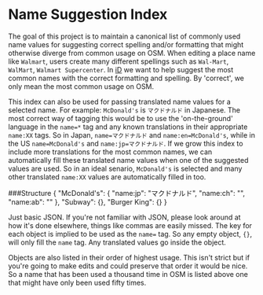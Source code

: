 # Name Suggestion Index

The goal of this project is to maintain a canonical list of commonly used name 
values for suggesting correct spelling and/or formatting that might otherwise 
diverge from common usage on OSM. When editing a place name like `Walmart`, users 
create many different spellings such as `Wal-Mart`, `WalMart`, `Walmart Supercenter`. 
In [iD](http://github.com/systemed/iD) we want to help suggest the most common 
names with the correct formatting and spelling. By 'correct', we only mean the 
most common usage on OSM.

This index can also be used for passing translated name values for a selected name. 
For example: `McDonald's` is `マクドナルド` in Japanese. The most correct way of 
tagging this would be to use the 'on-the-ground' language in the `name=*` tag and 
any known translations in their appropriate `name:XX` tags. So in Japan, 
`name=マクドナルド` and `name:en=McDonald's`, while in the US `name=McDonald's` and 
`name:jp=マクドナルド`. If we grow this index to include more translations for the 
most common names, we can automatically fill these translated name values when 
one of the suggested values are used. So in an ideal senario, `McDonald's` is selected
and many other translated `name:XX` values are automatically filled in too.

###Structure
    {
        "McDonald's": {
            "name:jp": "マクドナルド",
            "name:ch": "",
            "name:ab": ""
        },
        "Subway": {},
        "Burger King": {}
    }

Just basic JSON. If you're not familiar with JSON, please look around at how it's done 
elsewhere, things like commas are easily missed. The key for each object is implied to 
be used as the `name=` tag. So any empty object, `{}`, will only fill the `name` 
tag. Any translated values go inside the object.

Objects are also listed in their order of highest usage. This isn't strict but if 
you're going to make edits and could preserve that order it would be nice. 
So a name that has been used a thousand time in OSM is listed above one that might 
have only been used fifty times.

<!--

###What we're not doing
We're not making a blacklist of names that, in our opinion, are 'wrong' and should 
be replaced. We're trying to make it easier for users to converge on the most common 
names that are actually used in OSM. Descriptive, not prescriptive. We're following 
the usage of common names on OSM, not prescribing that certain names must match 
exactly the way it says here or that we should set out to change 'wrong' names. 
Just fascilitating the most common usage as described by the data. This isn't the 
place for arguing the correctness of `Walmart` vs `Wal-mart` when the data shows 
one is used more. If you want to change the naming of Walmart across the planet 
to what you define as 'correct', take it elsewhere.

- Should we include count somewhere? It's actually useful.
- When compiling, is the goal a single large JSON file `suggestions.json`
or many small json files that are named very predictably? What are the memory 
implications?
    - Would this be baked into iD?
        - Are we concerned about size? Minify?
    - It's very possibile to keep these on gh-pages and make requests to it.
        - How is wikipedia done? Is that lag acceptable for autocomplete?
-->
